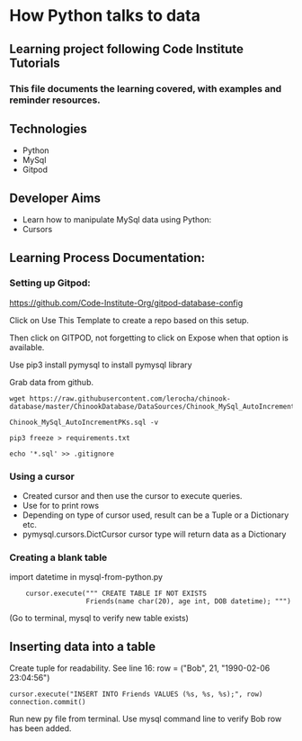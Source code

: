 # How Python talks to data

## Learning project following Code Institute Tutorials

### This file documents the learning covered, with examples and reminder resources.

## Technologies
* Python
* MySql
* Gitpod

## Developer Aims
* Learn how to manipulate MySql data using Python:
* Cursors

## Learning Process Documentation:

### Setting up Gitpod:

https://github.com/Code-Institute-Org/gitpod-database-config

Click on Use This Template to create a repo based on this setup.

Then click on GITPOD, not forgetting to click on Expose when that option is available.

Use pip3 install pymysql to install pymysql library

Grab data from github.

    wget https://raw.githubusercontent.com/lerocha/chinook-database/master/ChinookDatabase/DataSources/Chinook_MySql_AutoIncrementPKs.sql

    Chinook_MySql_AutoIncrementPKs.sql -v

    pip3 freeze > requirements.txt

    echo '*.sql' >> .gitignore

### Using a cursor

- Created cursor and then use the cursor to execute queries.
- Use for to print rows
- Depending on type of cursor used, result can be a Tuple or a Dictionary etc.
- pymysql.cursors.DictCursor cursor type will return data as a Dictionary



### Creating a blank table

import datetime in mysql-from-python.py

        cursor.execute(""" CREATE TABLE IF NOT EXISTS
                       Friends(name char(20), age int, DOB datetime); """)

(Go to terminal, mysql to verify new table exists)

## Inserting data into a table


Create tuple for readability. See line 16: row = ("Bob", 21, "1990-02-06 23:04:56")

    cursor.execute("INSERT INTO Friends VALUES (%s, %s, %s);", row)
    connection.commit()

Run new py file from terminal.
Use mysql command line to verify Bob row has been added.